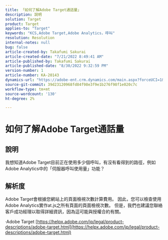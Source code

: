 ```yaml
---
title: 「如何了解Adobe Target通話量」
description: 說明
solution: Target
product: Target
applies-to: "Target"
keywords: "KCS,Adobe Target,Adobe Analytics，呼叫"
resolution: Resolution
internal-notes: null
bug: false
article-created-by: Takafumi Sakurai
article-created-date: "7/21/2022 8:49:41 AM"
article-published-by: Takafumi Sakurai
article-published-date: "8/30/2022 9:32:59 PM"
version-number: 1
article-number: KA-20143
dynamics-url: "https://adobe-ent.crm.dynamics.com/main.aspx?forceUCI=1&pagetype=entityrecord&etn=knowledgearticle&id=7fa41b08-d208-ed11-82e4-00224808e7b0"
source-git-commit: 39d23120968fd84f98e3f9e1b276f98f1e020c7c
workflow-type: tm+mt
source-wordcount: '130'
ht-degree: 2%

---
```


# 如何了解Adobe Target通話量

## 說明

我想知道Adobe Target目前正在使用多少個呼叫，有沒有看得到的路徑，例如Adobe Analytics中的「伺服器呼叫使用量」功能？

## 解析度


Adobe Target會根據您網站上的頁面檢視次數計算費用。 因此，您可以檢查使用Adobe Analytics實作at.js之所有頁面的頁面檢視次數。 但是，我們也建議您聯絡客戶成功經理以取得詳細資訊，因為這可能與授權合約有關。

·Adobe Target
[https://helpx.adobe.com/jp/legal/product-descriptions/adobe-target.html](https://helpx.adobe.com/jp/legal/product-descriptions/adobe-target.html)


